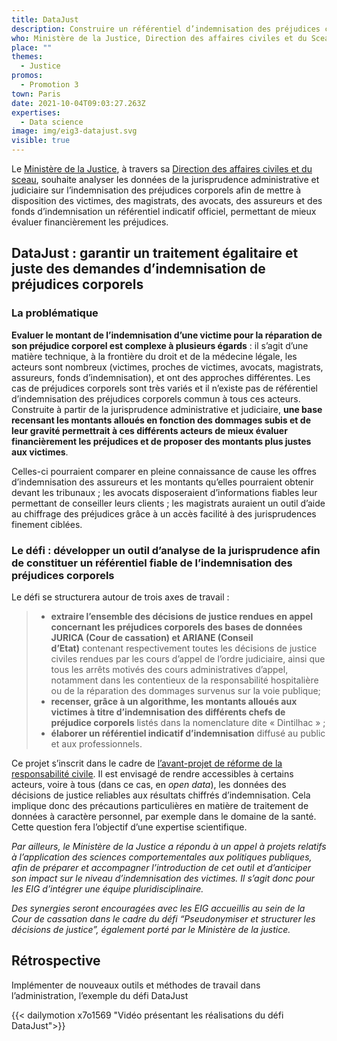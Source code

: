 ```yaml
---
title: DataJust
description: Construire un référentiel d’indemnisation des préjudices corporels
who: Ministère de la Justice, Direction des affaires civiles et du Sceau (DACS)
place: ""
themes:
  - Justice
promos:
  - Promotion 3
town: Paris
date: 2021-10-04T09:03:27.263Z
expertises:
  - Data science
image: img/eig3-datajust.svg
visible: true
---
```

Le [Ministère de la Justice](http://www.justice.gouv.fr/), à travers sa [Direction des affaires civiles et du sceau](http://www.justice.gouv.fr/le-ministere-de-la-justice-10017/direction-des-affaires-civiles-et-du-sceau-10023/), souhaite analyser les données de la jurisprudence administrative et judiciaire sur l’indemnisation des préjudices corporels afin de mettre à disposition des victimes, des magistrats, des avocats, des assureurs et des fonds d’indemnisation un référentiel indicatif officiel, permettant de mieux évaluer financièrement les préjudices.

## DataJust : garantir un traitement égalitaire et juste des demandes d’indemnisation de préjudices corporels

### La problématique

**Evaluer le montant de l’indemnisation d’une victime pour la réparation de son préjudice corporel est complexe à plusieurs égards** : il s’agit d’une matière technique, à la frontière du droit et de la médecine légale, les acteurs sont nombreux (victimes, proches de victimes, avocats, magistrats, assureurs, fonds d’indemnisation), et ont des approches différentes. Les cas de préjudices corporels sont très variés et il n’existe pas de référentiel d’indemnisation des préjudices corporels commun à tous ces acteurs. Construite à partir de la jurisprudence administrative et judiciaire, **une base recensant les montants alloués en fonction des dommages subis et de leur gravité permettrait à ces différents acteurs de mieux évaluer financièrement les préjudices et de proposer des montants plus justes aux victimes**.

Celles-ci pourraient comparer en pleine connaissance de cause les offres d’indemnisation des assureurs et les montants qu’elles pourraient obtenir devant les tribunaux ; les avocats disposeraient d’informations fiables leur permettant de conseiller leurs clients ; les magistrats auraient un outil d’aide au chiffrage des préjudices grâce à un accès facilité à des jurisprudences finement ciblées.

### Le défi : développer un outil d’analyse de la jurisprudence afin de constituer un référentiel fiable de l’indemnisation des préjudices corporels

Le défi se structurera autour de trois axes de travail :

> * **extraire l’ensemble des décisions de justice rendues en appel concernant les préjudices corporels des bases de données JURICA (Cour de cassation) et ARIANE (Conseil d’Etat)** contenant respectivement toutes les décisions de justice civiles rendues par les cours d’appel de l’ordre judiciaire, ainsi que tous les arrêts motivés des cours administratives d’appel, notamment dans les contentieux de la responsabilité hospitalière ou de la réparation des dommages survenus sur la voie publique;
> * **recenser, grâce à un algorithme, les montants alloués aux victimes à titre d’indemnisation des différents chefs de préjudice corporels** listés dans la nomenclature dite « Dintilhac » ;
> * **élaborer un référentiel indicatif d’indemnisation** diffusé au public et aux professionnels.

Ce projet s’inscrit dans le cadre de [l’avant-projet de réforme de la responsabilité civile](http://www.presse.justice.gouv.fr/archives-discours-10093/discours-de-2017-12856/projet-de-reforme-de-la-responsabilite-civile-29780.html). Il est envisagé de rendre accessibles à certains acteurs, voire à tous (dans ce cas, en *open data*), les données des décisions de justice reliables aux résultats chiffrés d’indemnisation. Cela implique donc des précautions particulières en matière de traitement de données à caractère personnel, par exemple dans le domaine de la santé. Cette question fera l’objectif d’une expertise scientifique.

*Par ailleurs, le Ministère de la Justice a répondu à un appel à projets relatifs à l’application des sciences comportementales aux politiques publiques, afin de préparer et accompagner l’introduction de cet outil et d’anticiper son impact sur le niveau d’indemnisation des victimes. Il s’agit donc pour les EIG d’intégrer une équipe pluridisciplinaire.*

*Des synergies seront encouragées avec les EIG accueillis au sein de la Cour de cassation dans le cadre du défi “Pseudonymiser et structurer les décisions de justice”, également porté par le Ministère de la justice.*

## Rétrospective

Implémenter de nouveaux outils et méthodes de travail dans l’administration, l’exemple du défi DataJust

{{< dailymotion x7o1569 "Vidéo présentant les réalisations du défi DataJust">}}